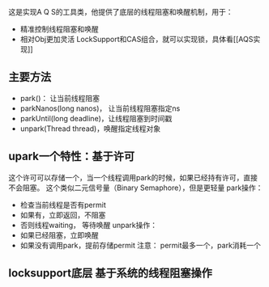 这是实现A Q S的工具类，他提供了底层的线程阻塞和唤醒机制，用于：
- 精准控制线程阻塞和唤醒
- 相对Obj更加灵活
LockSupport和CAS组合，就可以实现锁，具体看[[AQS实现]]
## 主要方法
- park()： 让当前线程阻塞
- parkNanos(long nanos)， 让当前线程阻塞指定ns
- parkUntil(long deadline)，让线程阻塞到时间戳
- unpark(Thread thread)，唤醒指定线程对象
## upark一个特性：基于许可
这个许可可以存储一个，当一个线程调用park的时候，如果已经持有许可，直接不会阻塞。
这个类似二元信号量（Binary Semaphore），但是更轻量
park操作：
- 检查当前线程是否有permit
- 如果有，立即返回，不阻塞
- 否则线程waiting， 等待唤醒
unpark操作：
- 如果已经阻塞，立即唤醒
- 如果没有调用park，提前存储permit
注意：
permit最多一个，park消耗一个
## locksupport底层 基于系统的线程阻塞操作
